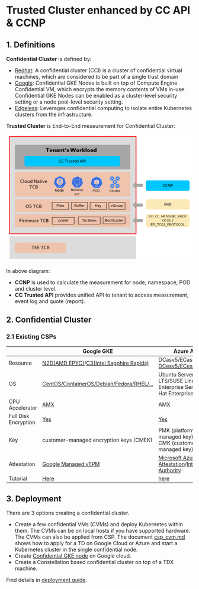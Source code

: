 
# Trusted Cluster enhanced by CC API & CCNP

## 1. Definitions

**Confidential Cluster** is defined by:

- [Redhat](https://www.redhat.com/en/blog/confidential-computing-use-cases): A confidential cluster (CCl) is a cluster of confidential virtual machines, which are considered to be part of a single trust domain
- [Google](https://cloud.google.com/kubernetes-engine/docs/how-to/confidential-gke-nodes): Confidential GKE Nodes is built on top of Compute Engine Confidential VM, which encrypts the memory contents of VMs in-use. Confidential GKE Nodes can be enabled as a cluster-level security setting or a node pool-level security setting.
- [Edgeless](https://www.edgeless.systems/products/constellation/): Leverages confidential computing to isolate entire Kubernetes clusters from the infrastructure.

**Trusted Cluster** is End-to-End measurement for Confidential Cluster:

![](/docs/trusted_kubernetes_cluster.png)

In above diagram:

- **CCNP** is used to calculate the measurement for node, namespace,
POD and cluster level.
- **CC Trusted API** provides unified API to tenant to access measurement, event log
and quote (report).

## 2. Confidential Cluster

### 2.1 Existing CSPs

|          | Google GKE    | Azure AKS |
| -------- | ------------- | --------- |
| Resource | [N2D(AMD EPYC)](https://cloud.google.com/compute/docs/general-purpose-machines#n2d_machines)/[C3(Intel Sapphire Rapids)](https://cloud.google.com/compute/docs/general-purpose-machines#c3_series) | DCasv5/ECasv5(AMD), [DCesv5/ECesv5(Intel)](https://learn.microsoft.com/en-us/azure/virtual-machines/ecesv5-ecedsv5-series) |
| OS       | [CentOS/ContainerOS/Debian/Fedora/RHEL/...](https://cloud.google.com/compute/docs/images/os-details#limited_operating_system_support) | Ubuntu Server 22.04 LTS/SUSE Linux Enterprise Server/Red Hat Enterprise Linux |
| CPU Accelerator | [AMX](https://cloud.google.com/compute/docs/cpu-platforms#intel-amx) | AMX |
| Full Disk Encryption | [Yes](https://cloud.google.com/compute/docs/disks/customer-managed-encryption) | [Yes](https://learn.microsoft.com/en-us/azure/virtual-machines/disk-encryption-overview) |
| Key | customer-managed encryption keys (CMEK) | PMK (platform-managed key) and CMK (customer-managed key) |
| Attestation | [Google Managed vTPM](https://cloud.google.com/confidential-computing/confidential-vm/docs/attestation) | [Microsoft Azure Attestation](https://azure.microsoft.com/en-us/products/azure-attestation/)/[Intel® Trust Authority](https://www.intel.com/content/www/us/en/security/trust-authority.html) |
| Tutorial | [Here](https://cloud.google.com/kubernetes-engine/docs/how-to/confidential-gke-nodes#enabling_in_a_new_cluster) | [here](https://learn.microsoft.com/en-us/azure/confidential-computing/confidential-vm-overview)

## 3. Deployment

There are 3 options creating a confidential cluster.

- Create a few confidential VMs (CVMs) and deploy Kubernetes within them. The CVMs can be on local hosts if you have supported hardware. The CVMs can also be applied from CSP.
The document [csp_cvm.md](./deployment/csp_cvm.md) shows how to apply for a TD on Google Cloud or Azure and start a Kubernetes cluster in the single confidential node.
- Create [Confidential GKE node](https://cloud.google.com/blog/products/identity-security/announcing-general-availability-of-confidential-gke-nodes) on Google cloud.
- Create a Constellation based confidential cluster on top of a TDX machine.


Find details in [deployment guide](./deployment/).
